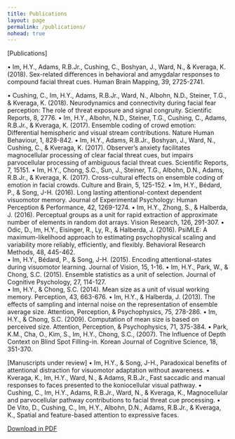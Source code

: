 ```yaml
---
title: Publications
layout: page
permalink: /publications/
nohead: true
---
```

[Publications]


•	Im, H.Y., Adams, R.B.Jr., Cushing, C., Boshyan, J., Ward, N., & Kveraga, K. (2018). Sex-related differences in behavioral and amygdalar responses to compound facial threat cues. Human Brain Mapping, 39, 2725-2741. 

•	Cushing, C., Im, H.Y., Adams, R.B.Jr., Ward, N., Albohn, N.D., Steiner, T.G., & Kveraga, K. (2018). Neurodynamics and connectivity during facial fear perception: The role of threat exposure and signal congruity. Scientific Reports, 8, 2776.
•	Im, H.Y., Albohn, N.D., Steiner, T.G., Cushing, C., Adams, R.B.Jr., & Kveraga, K. (2017). Ensemble coding of crowd emotion: Differential hemispheric and visual stream contributions. Nature Human Behaviour, 1, 828-842. 
•	Im, H.Y., Adams, R.B.Jr., Boshyan, J., Ward, N., Cushing, C., & Kveraga, K. (2017). Observer’s anxiety facilitates magnocellular processing of clear facial threat cues, but impairs parvocellular processing of ambiguous facial threat cues. Scientific Reports, 7, 15151.
•	Im, H.Y., Chong, S.C., Sun, J., Steiner, T.G., Albohn, D.N., Adams, R.B.Jr., & Kveraga, K. (2017). Cross-cultural effects on ensemble coding of emotion in facial crowds. Culture and Brain, 5, 125-152.
•	Im, H.Y., Bédard, P., & Song, J-H. (2016). Long lasting attentional-context dependent visuomotor memory. Journal of Experimental Psychology: Human Perception & Performance, 42, 1269-1274. 
•	Im, H.Y., Zhong, S., & Halberda, J. (2016). Perceptual groups as a unit for rapid extraction of approximate number of elements in random dot arrays. Vision Research, 126, 291-307. 
•	Odic, D., Im, H.Y., Eisinger, R., Ly, R., & Halberda, J. (2016). PsiMLE: A maximum-likelihood approach to estimating psychophysical scaling and variability more reliably, efficiently, and flexibly. Behavioral Research Methods, 48, 445-462.  
•	Im, H.Y., Bédard, P., & Song, J-H. (2015). Encoding attentional-states during visuomotor learning. Journal of Vision, 15, 1-16. 
•	Im, H.Y., Park, W., & Chong, S.C. (2015). Ensemble statistics as a unit of selection. Journal of Cognitive Psychology, 27, 114-127.   
•	Im, H.Y., & Chong, S.C. (2014). Mean size as a unit of visual working memory. Perception, 43, 663-676.
•	Im, H.Y., & Halberda, J. (2013). The effects of sampling and internal noise on the representation of ensemble average size. Attention, Perception, & Psychophysics, 75, 278-286. 
•	Im, H.Y., & Chong, S.C. (2009). Computation of mean size is based on perceived size. Attention, Perception, & Psychophysics, 71, 375-384.
•	Park, K.M., Cha, O., Kim, S., Im, H.Y., Chong, S.C., (2007). The Influence of Depth Context on Blind Spot Filling-in. Korean Journal of Cognitive Science, 18, 351-370.

[Manuscripts under review]
•	Im, H.Y., & Song, J-H., Paradoxical benefits of attentional distraction for visuomotor adaptation without awareness. 
•	Kveraga, K., Im, H.Y., Ward, N., & Adams, R.B.Jr., Fast saccadic and manual responses to faces presented to the koniocellular visual pathway. 
•	Cushing, C., Im, H.Y., Adams, R.B.Jr., Ward, N., & Kveraga, K., Magnocellular and parvocellular pathway contributions to facial threat cue processing. 
•	De Vito, D., Cushing, C., Im, H.Y., Albohn, D.N., Adams, R.B.Jr., & Kveraga, K., Spatial and feature-based attention to expressive faces. 

<a href="publications.pdf" target="_blank">Download in PDF</a>
